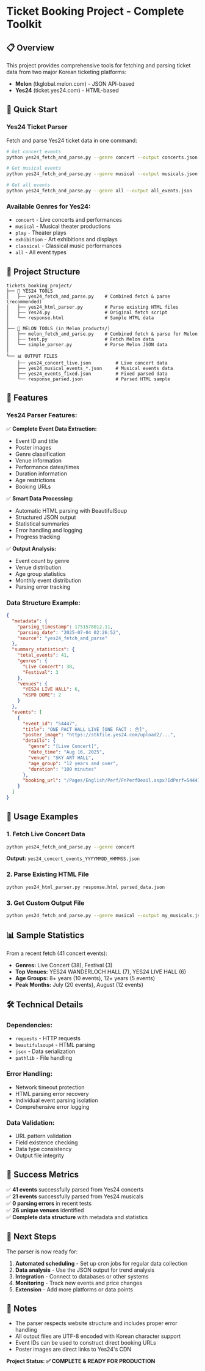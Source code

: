 # Ticket Booking Project - Complete Toolkit

## 📋 Overview
This project provides comprehensive tools for fetching and parsing ticket data from two major Korean ticketing platforms:
- **Melon** (tkglobal.melon.com) - JSON API-based
- **Yes24** (ticket.yes24.com) - HTML-based

## 🚀 Quick Start

### Yes24 Ticket Parser
Fetch and parse Yes24 ticket data in one command:

```bash
# Get concert events
python yes24_fetch_and_parse.py --genre concert --output concerts.json

# Get musical events  
python yes24_fetch_and_parse.py --genre musical --output musicals.json

# Get all events
python yes24_fetch_and_parse.py --genre all --output all_events.json
```

### Available Genres for Yes24:
- `concert` - Live concerts and performances
- `musical` - Musical theater productions
- `play` - Theater plays
- `exhibition` - Art exhibitions and displays
- `classical` - Classical music performances
- `all` - All event types

## 📁 Project Structure

```
tickets_booking_project/
├── 🎯 YES24 TOOLS
│   ├── yes24_fetch_and_parse.py    # Combined fetch & parse (recommended)
│   ├── yes24_html_parser.py        # Parse existing HTML files
│   ├── Yes24.py                    # Original fetch script
│   └── response.html               # Sample HTML data
│
├── 🎵 MELON TOOLS (in Melon_products/)
│   ├── melon_fetch_and_parse.py    # Combined fetch & parse for Melon
│   ├── test.py                     # Fetch Melon data
│   └── simple_parser.py            # Parse Melon JSON data
│
└── 📊 OUTPUT FILES
    ├── yes24_concert_live.json         # Live concert data
    ├── yes24_musical_events_*.json     # Musical events data
    ├── yes24_events_fixed.json         # Fixed parsed data
    └── response_parsed.json            # Parsed HTML sample
```

## 🔧 Features

### Yes24 Parser Features:
✅ **Complete Event Data Extraction:**
- Event ID and title
- Poster images
- Genre classification
- Venue information
- Performance dates/times
- Duration information
- Age restrictions
- Booking URLs

✅ **Smart Data Processing:**
- Automatic HTML parsing with BeautifulSoup
- Structured JSON output
- Statistical summaries
- Error handling and logging
- Progress tracking

✅ **Output Analysis:**
- Event count by genre
- Venue distribution
- Age group statistics
- Monthly event distribution
- Parsing error tracking

### Data Structure Example:
```json
{
  "metadata": {
    "parsing_timestamp": 1751578012.11,
    "parsing_date": "2025-07-04 02:26:52",
    "source": "yes24_fetch_and_parse"
  },
  "summary_statistics": {
    "total_events": 41,
    "genres": {
      "Live Concert": 38,
      "Festival": 3
    },
    "venues": {
      "YES24 LIVE HALL": 6,
      "KSPO DOME": 2
    }
  },
  "events": [
    {
      "event_id": "54447",
      "title": "ONE PACT HALL LIVE [ONE FACT : 合]",
      "poster_image": "https://stkfile.yes24.com/upload2/...",
      "details": {
        "genre": "[Live Concert]",
        "date_time": "Aug 16, 2025",
        "venue": "SKY ART HALL",
        "age_group": "12 years and over",
        "duration": "100 minutes"
      },
      "booking_url": "/Pages/English/Perf/FnPerfDeail.aspx?IdPerf=54447"
    }
  ]
}
```

## 🎯 Usage Examples

### 1. Fetch Live Concert Data
```bash
python yes24_fetch_and_parse.py --genre concert
```
**Output:** `yes24_concert_events_YYYYMMDD_HHMMSS.json`

### 2. Parse Existing HTML File
```bash
python yes24_html_parser.py response.html parsed_data.json
```

### 3. Get Custom Output File
```bash
python yes24_fetch_and_parse.py --genre musical --output my_musicals.json
```

## 📊 Sample Statistics

From a recent fetch (41 concert events):
- **Genres:** Live Concert (38), Festival (3)
- **Top Venues:** YES24 WANDERLOCH HALL (7), YES24 LIVE HALL (6)
- **Age Groups:** 8+ years (10 events), 12+ years (5 events)
- **Peak Months:** July (20 events), August (12 events)

## 🛠 Technical Details

### Dependencies:
- `requests` - HTTP requests
- `beautifulsoup4` - HTML parsing
- `json` - Data serialization
- `pathlib` - File handling

### Error Handling:
- Network timeout protection
- HTML parsing error recovery
- Individual event parsing isolation
- Comprehensive error logging

### Data Validation:
- URL pattern validation
- Field existence checking
- Data type consistency
- Output file integrity

## 🎉 Success Metrics

✅ **41 events** successfully parsed from Yes24 concerts  
✅ **21 events** successfully parsed from Yes24 musicals  
✅ **0 parsing errors** in recent tests  
✅ **26 unique venues** identified  
✅ **Complete data structure** with metadata and statistics  

## 🔄 Next Steps

The parser is now ready for:
1. **Automated scheduling** - Set up cron jobs for regular data collection
2. **Data analysis** - Use the JSON output for trend analysis
3. **Integration** - Connect to databases or other systems
4. **Monitoring** - Track new events and price changes
5. **Extension** - Add more platforms or data points

## 📝 Notes

- The parser respects website structure and includes proper error handling
- All output files are UTF-8 encoded with Korean character support
- Event IDs can be used to construct direct booking URLs
- Poster images are direct links to Yes24's CDN

**Project Status: ✅ COMPLETE & READY FOR PRODUCTION**
#
